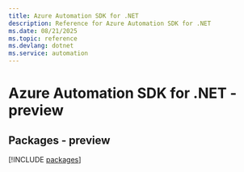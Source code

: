 ```yaml
---
title: Azure Automation SDK for .NET
description: Reference for Azure Automation SDK for .NET
ms.date: 08/21/2025
ms.topic: reference
ms.devlang: dotnet
ms.service: automation
---
```

# Azure Automation SDK for .NET - preview
## Packages - preview
[!INCLUDE [packages](automation-index.md)]